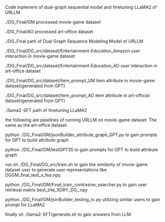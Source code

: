 Code inplement of dual-graph sequential model and finetuning LLaMA2 of URLLM

./DG_Final/GM processed movie-game dataset

./DG_Final/AO processed art-office dataset

./DG_Final path of Dual Graph Sequence Modeling Model of URLLM

./DG_Final/DG_src/dataset/Entertainment-Education_Amazon  user interaction in movie-game dataset

./DG_Final/DG_src/dataset/Entertainment-Education_AO  user interaction in art-office dataset

./DG_Final/DG_src/dataset/item_prompt_GM item attribute in movie-game dataset(generated from GPT)

./DG_Final/DG_src/dataset/item_prompt_AO item attribute in art-official dataset(generated from GPT)

./llama2-SFT path of finetuning LLaMA2

the following are pipelines of running URLLM on movie-game dataset. The same as the art-office dataset.

python ./DG_Final/GM/jsonBuilder_attribute_graph_GPT.py to gain prompts for GPT to build attribute graph

python ./DG_Final/GM/testGPT35 to gain prompts for GPT to build attribute graph

run sh ./DG_Final/DG_src/train.sh to gain the similarity of movie-game dataset user to generate user representations like DGGM_final_test_x_fea.npy.

python ./DG_Final/GM/Final_train_contrasive_searcher.py to gain user retrieval matrix best_trte_XORY_DG_.npy

python ./DG_Final/GM/jsinBuilder_testing_rc.py utilizing similar users to gain prompt for LLaMA2

finally sh ./llama2-SFT/generate.sh to gain answers from LLM.
